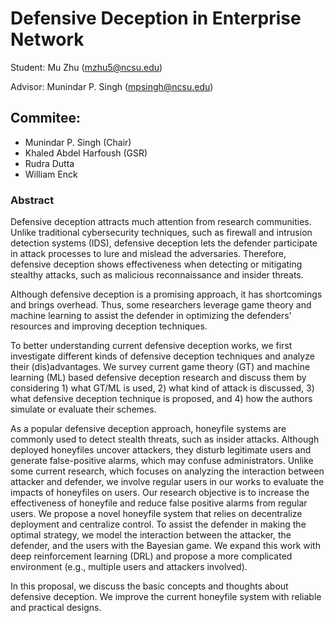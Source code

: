 # Defensive Deception in Enterprise Network

Student: Mu Zhu (mzhu5@ncsu.edu)

Advisor: Munindar P. Singh (mpsingh@ncsu.edu)

## Commitee:
- Munindar P. Singh (Chair)
- Khaled Abdel Harfoush (GSR)
- Rudra Dutta
- William Enck

### Abstract

Defensive deception attracts much attention from research communities. Unlike traditional cybersecurity techniques, such as firewall and intrusion detection systems (IDS), defensive deception lets the defender participate in attack processes to lure and mislead the adversaries. Therefore, defensive deception shows effectiveness when detecting or mitigating stealthy attacks, such as malicious reconnaissance and insider threats.

Although defensive deception is a promising approach, it has shortcomings and brings overhead. Thus, some researchers leverage game theory and machine learning to assist the defender in optimizing the defenders' resources and improving deception techniques. 

To better understanding current defensive deception works, we first investigate different kinds of defensive deception techniques and analyze their (dis)advantages. We survey current game theory (GT) and machine learning (ML) based defensive deception research and discuss them by considering 1) what GT/ML is used, 2) what kind of attack is discussed, 3) what defensive deception technique is proposed, and 4) how the authors simulate or evaluate their schemes.

As a popular defensive deception approach, honeyfile systems are commonly used to detect stealth threats, such as insider attacks. Although deployed honeyfiles uncover attackers, they disturb legitimate users and generate false-positive alarms, which may confuse administrators. Unlike some current research, which focuses on analyzing the interaction between attacker and defender, we involve regular users in our works to evaluate the impacts of honeyfiles on users. Our research objective is to increase the effectiveness of honeyfile and reduce false positive alarms from regular users.
We propose a novel honeyfile system that relies on decentralize deployment and centralize control.
To assist the defender in making the optimal strategy, we model the interaction between the attacker, the defender, and the users with the Bayesian game. We expand this work with deep reinforcement learning (DRL) and propose a more complicated environment (e.g., multiple users and attackers involved).

In this proposal, we discuss the basic concepts and thoughts about defensive deception. We improve the current honeyfile system with reliable and practical designs.
